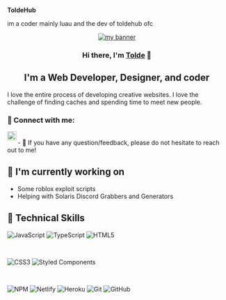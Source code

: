 **ToldeHub**

im a coder mainly luau and the dev of toldehub ofc

<p align="center">
  <a href="https://toldehub.tk" target="_blank" rel="noreferrer"><img src="https://user-images.githubusercontent.com/117697918/205430081-a4f77366-00df-4c43-9fc3-45cbe49c5164.png" alt="my banner"></a>
</p>

<h3 align="center">
Hi there, I'm <a href="https://www.toldehub.tk/" target="_blank" rel="noreferrer">Tolde</a> 👋
</h3>

<h2 align="center">
I'm a Web Developer, Designer, and coder
</h2> 

I love the entire process of developing creative websites. I love the challenge of finding caches and spending time to meet new people.

### 🤝 Connect with me:

<a href="https://www.youtube.com/channel/UCVYli9eds7UqGeGgHBP3C_Q/"><img align="left" src="https://cdn-icons-png.flaticon.com/512/1384/1384060.png" alt="Tolde | Youtube" width="21px"/></a>

</br>
- 💬 If you have any question/feedback, please do not hesitate to reach out to me!

## 🔭 I'm currently working on

- Some roblox exploit scripts
- Helping with Solaris Discord Grabbers and Generators

## 💼 Technical Skills

![JavaScript](https://img.shields.io/badge/javascript-%23323330.svg?style=for-the-badge&logo=javascript&logoColor=%23F7DF1E)
![TypeScript](https://img.shields.io/badge/typescript-%23007ACC.svg?style=for-the-badge&logo=typescript&logoColor=white)
![HTML5](https://img.shields.io/badge/html5-%23E34F26.svg?style=for-the-badge&logo=html5&logoColor=white)

</br>

![CSS3](https://img.shields.io/badge/css3-%231572B6.svg?style=for-the-badge&logo=css3&logoColor=white)
![Styled Components](https://img.shields.io/badge/styled--components-DB7093?style=for-the-badge&logo=styled-components&logoColor=white)

</br>

![NPM](https://img.shields.io/badge/NPM-%23000000.svg?style=for-the-badge&logo=npm&logoColor=white)
![Netlify](https://img.shields.io/badge/netlify-%23000000.svg?style=for-the-badge&logo=netlify&logoColor=#00C7B7)
![Heroku](https://img.shields.io/badge/heroku-%23430098.svg?style=for-the-badge&logo=heroku&logoColor=white)
![Git](https://img.shields.io/badge/git-%23F05033.svg?style=for-the-badge&logo=git&logoColor=white)
![GitHub](https://img.shields.io/badge/github-%23121011.svg?style=for-the-badge&logo=github&logoColor=white)
